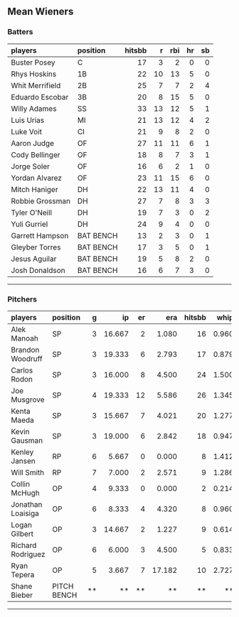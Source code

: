 ## Mean Wieners

### Batters

 
|players         |position  | hitsbb|  r| rbi| hr| sb| 
|:---------------|:---------|------:|--:|---:|--:|--:| 
|Buster Posey    |C         |     17|  3|   2|  0|  0| 
|Rhys Hoskins    |1B        |     22| 10|  13|  5|  0| 
|Whit Merrifield |2B        |     25|  7|   7|  2|  4| 
|Eduardo Escobar |3B        |     20|  8|  15|  5|  0| 
|Willy Adames    |SS        |     33| 13|  12|  5|  1| 
|Luis Urias      |MI        |     21| 13|  12|  4|  2| 
|Luke Voit       |CI        |     21|  9|   8|  2|  0| 
|Aaron Judge     |OF        |     27| 11|  11|  6|  1| 
|Cody Bellinger  |OF        |     18|  8|   7|  3|  1| 
|Jorge Soler     |OF        |     16|  6|   2|  1|  0| 
|Yordan Alvarez  |OF        |     23| 11|  15|  6|  0| 
|Mitch Haniger   |DH        |     22| 13|  11|  4|  0| 
|Robbie Grossman |DH        |     27|  7|   8|  3|  3| 
|Tyler O'Neill   |DH        |     19|  7|   3|  0|  2| 
|Yuli Gurriel    |DH        |     24|  9|   4|  0|  0| 
|Garrett Hampson |BAT BENCH |     13|  2|   3|  0|  1| 
|Gleyber Torres  |BAT BENCH |     17|  3|   5|  0|  1| 
|Jesus Aguilar   |BAT BENCH |     19|  5|   8|  2|  0| 
|Josh Donaldson  |BAT BENCH |     16|  6|   7|  3|  0| 

* * *

### Pitchers

 
|players           |position    |  g|     ip| er|    era| hitsbb|  whip| so|  w| sv| 
|:-----------------|:-----------|--:|------:|--:|------:|------:|-----:|--:|--:|--:| 
|Alek Manoah       |SP          |  3| 16.667|  2|  1.080|     16| 0.960| 25|  1|  0| 
|Brandon Woodruff  |SP          |  3| 19.333|  6|  2.793|     17| 0.879| 23|  2|  0| 
|Carlos Rodon      |SP          |  3| 16.000|  8|  4.500|     24| 1.500| 25|  1|  0| 
|Joe Musgrove      |SP          |  4| 19.333| 12|  5.586|     26| 1.345| 18|  1|  0| 
|Kenta Maeda       |SP          |  3| 15.667|  7|  4.021|     20| 1.277| 21|  1|  0| 
|Kevin Gausman     |SP          |  3| 19.000|  6|  2.842|     18| 0.947| 21|  0|  0| 
|Kenley Jansen     |RP          |  6|  5.667|  0|  0.000|      8| 1.412|  9|  0|  3| 
|Will Smith        |RP          |  7|  7.000|  2|  2.571|      9| 1.286|  7|  2|  4| 
|Collin McHugh     |OP          |  4|  9.333|  0|  0.000|      2| 0.214| 14|  1|  0| 
|Jonathan Loaisiga |OP          |  6|  8.333|  4|  4.320|      8| 0.960| 15|  0|  0| 
|Logan Gilbert     |OP          |  3| 14.667|  2|  1.227|      9| 0.614| 17|  1|  0| 
|Richard Rodriguez |OP          |  6|  6.000|  3|  4.500|      5| 0.833|  5|  1|  3| 
|Ryan Tepera       |OP          |  5|  3.667|  7| 17.182|     10| 2.727|  2|  0|  0| 
|Shane Bieber      |PITCH BENCH | **|     **| **|     **|     **|    **| **| **| **| 


* * *


